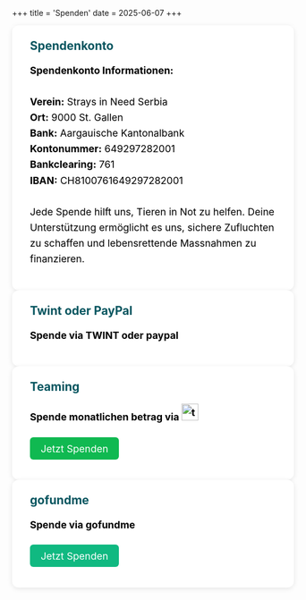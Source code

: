 +++
title = 'Spenden'
date = 2025-06-07
+++

<div class="centered-content single-flex" style="background-color:rgb(255, 255, 255);">
  <div class="news-text" style="flex: 2 1 400px; background-color:rgb(255, 255, 255); padding: 1.5rem 2rem; border-radius: 12px; box-shadow: 0 2px 10px rgba(0,0,0,0.1);">
    <h2 style="color:rgb(6, 85, 95); margin-top: 0;">Spendenkonto</h2>
    <p style="font-size: 1.1rem; line-height: 1.6; color: rgb(0, 0, 0);">
      <b>Spendenkonto Informationen:</b>
      <br><br>
      <strong>Verein:</strong> Strays in Need Serbia
      <br>
      <strong>Ort:</strong> 9000 St. Gallen
      <br>
      <strong>Bank:</strong> Aargauische Kantonalbank
      <br>
      <strong>Kontonummer:</strong> 649297282001
      <br>
      <strong>Bankclearing:</strong> 761
      <br>
      <strong>IBAN:</strong> CH8100761649297282001
      <br><br>
      Jede Spende hilft uns, Tieren in Not zu helfen. Deine Unterstützung ermöglicht es uns, sichere Zufluchten zu schaffen und lebensrettende Massnahmen zu finanzieren.
    </p>
  </div>
    <div class="news-text" style="flex: 2 1 400px; background-color: #ffffff; padding: 1.5rem 2rem; border-radius: 12px; box-shadow: 0 2px 10px rgba(0,0,0,0.1);">
    <h2 style="color:rgb(6, 85, 95); margin-top: 0;">Twint oder PayPal</h2>
        <p style="font-size: 1.1rem; line-height: 1.6; color: rgb(0, 0, 0);">
      <b>Spende via TWINT oder paypal</b>
          <div id="rnw-paylink-button-cctmf"></div>
  </div>
    <div class="news-text" style="flex: 2 1 400px; background-color: #ffffff; padding: 1.5rem 2rem; border-radius: 12px; box-shadow: 0 2px 10px rgba(0,0,0,0.1);">
    <h2 style="color:rgb(6, 85, 95); margin-top: 0;">Teaming</h2>
            <p style="font-size: 1.1rem; line-height: 1.6; color: rgb(0, 0, 0);">
      <b>Spende monatlichen betrag via <img src="/images/teaming.png" alt="teaming" style="height: 30px;"></b>
      <br><br>
    <a class="cta-btn" href="https://www.teaming.net/straysinneedserbia-theirchancebeginswithyou-" style="background-color:rgb(16, 185, 81); color: white; padding: 0.6rem 1.2rem; border-radius: 6px; text-decoration: none;">Jetzt Spenden</a>
  </div>
      <div class="news-text" style="flex: 2 1 400px; background-color: #ffffff; padding: 1.5rem 2rem; border-radius: 12px; box-shadow: 0 2px 10px rgba(0,0,0,0.1);">
    <h2 style="color:rgb(6, 85, 95); margin-top: 0;">gofundme</h2>
            <p style="font-size: 1.1rem; line-height: 1.6; color: rgb(0, 0, 0);">
      <b>Spende via gofundme</b>
      <br><br>
    <a class="cta-btn" href="https://www.gofundme.com/f/bau-mit-uns-ein-tierheim-fur-die-strassenhunde-von-serbien" style="background-color: #10b981; color: white; padding: 0.6rem 1.2rem; border-radius: 6px; text-decoration: none;">Jetzt Spenden</a>
  </div>
</div>
